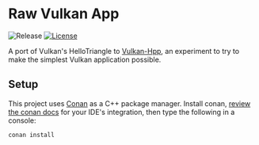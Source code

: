# Raw Vulkan App

![Release][release-img] [![License][license-img]][license-url]

A port of Vulkan's HelloTriangle to [Vulkan-Hpp](https://github.com/KhronosGroup/Vulkan-Hpp), an experiment to try to make the simplest Vulkan application possible.

## Setup

This project uses [Conan](http://conan.io) as a C++ package manager. Install conan, [review the conan docs](http://conanio.readthedocs.io/en/latest/integrations.html) for your IDE's integration, then type the following in a console:

```bash
conan install
```

[release-img]: https://img.shields.io/badge/release-1.0.0.0-B46BD6.svg?style=flat-square
[license-img]: http://img.shields.io/:license-mit-blue.svg?style=flat-square
[license-url]: https://opensource.org/licenses/MIT